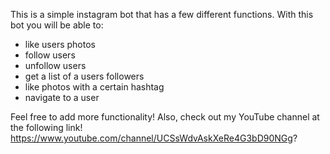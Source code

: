 This is a simple instagram bot that has a few different functions. With this bot you will be able to:
- like users photos 
- follow users
- unfollow users
- get a list of a users followers
- like photos with a certain hashtag
- navigate to a user


Feel free to add more functionality! Also, check out my YouTube channel at the following link! https://www.youtube.com/channel/UCSsWdvAskXeRe4G3bD90NGg?
